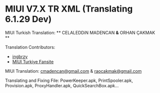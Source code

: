 MIUI V7.X TR XML
(Translating 6.1.29 Dev) 
==============================

MIUI Turkish Translation: ** CELALEDDiN MADENCAN **&** ORHAN ÇAKMAK **

Translation Contributors:
- [ingbrzy](http://xiaomi.eu)
- [ MIUI Turkiye Fansite](http://www.miuiturkiye.net)  

MIUI Translation: cmadencan@gmail.com & raocakmak@gmail.com


Translating and Fixing File: 
PowerKeeper.apk, PrintSpooler.apk, Provision.apk, ProxyHandler.apk, QuickSearchBox.apk...

